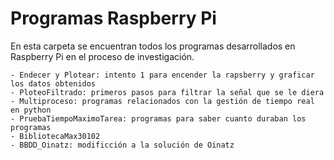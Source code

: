 # Programas Raspberry Pi

En esta carpeta se encuentran todos los programas desarrollados en Raspberry Pi en el proceso de investigación.

    - Endecer y Plotear: intento 1 para encender la rapsberry y graficar los datos obtenidos
    - PloteoFiltrado: primeros pasos para filtrar la señal que se le diera
    - Multiproceso: programas relacionados con la gestión de tiempo real en python
    - PruebaTiempoMaximoTarea: programas para saber cuanto duraban los programas
    - BibliotecaMax30102
    - BBDD_Oinatz: modificción a la solución de Oinatz
